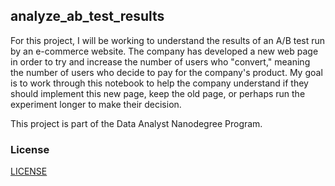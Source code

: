 ## analyze_ab_test_results

For this project, I will be working to understand the results of an A/B test run by an e-commerce website. The company has developed a new web page in order to try and increase the number of users who "convert," meaning the number of users who decide to pay for the company's product. My goal is to work through this notebook to help the company understand if they should implement this new page, keep the old page, or perhaps run the experiment longer to make their decision.

This project is part of the Data Analyst Nanodegree Program.

### License

[LICENSE]

[LICENSE]: https://github.com/dyuwagoya/analyze_ab_test_results/blob/main/LICENSE